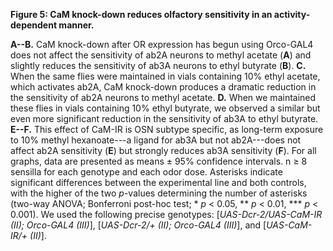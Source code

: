 **Figure 5: CaM knock-down reduces olfactory sensitivity in an activity-dependent manner.**

**A--B.** CaM knock-down after OR expression has begun using Orco-GAL4 does not affect the sensitivity of ab2A neurons to methyl acetate (**A**) and slightly reduces the sensitivity of ab3A neurons to ethyl butyrate (**B**).
**C.** When the same flies were maintained in vials containing 10% ethyl acetate, which activates ab2A, CaM knock-down produces a dramatic reduction in the sensitivity of ab2A neurons to methyl acetate.
**D.** When we maintained these flies in vials containing 10% ethyl butyrate, we observed a similar but even more significant reduction in the sensitivity of ab3A to ethyl butyrate.
**E--F.** This effect of CaM-IR is OSN subtype specific, as long-term exposure to 10% methyl hexanoate---a ligand for ab3A but not ab2A---does not affect ab2A sensitivity (**E**) but strongly reduces ab3A sensitivity (**F**). 
For all graphs, data are presented as means ± 95% confidence intervals.
n ≥ 8 sensilla for each genotype and each odor dose.
Asterisks indicate significant differences between the experimental line and both controls, with the higher of the two _p_-values determining the number of asterisks (two-way ANOVA; Bonferroni post-hoc test; \* _p_ < 0.05, \*\* _p_ < 0.01, \*\*\* _p_ < 0.001).
We used the following precise genotypes: [_UAS-Dcr-2/UAS-CaM-IR (II); Orco-GAL4 (III)_], [_UAS-Dcr-2/+ (II); Orco-GAL4 (III)_], and [_UAS-CaM-IR/+ (II)_].